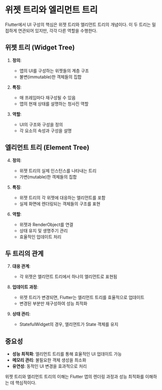 # 위젯 트리와 엘리먼트 트리

Flutter에서 UI 구성의 핵심은 위젯 트리와 엘리먼트 트리의 개념이다. 이 두 트리는 밀접하게 연관되어 있지만, 각각 다른 역할을 수행한다.

## 위젯 트리 (Widget Tree)

1. **정의**: 
   - 앱의 UI를 구성하는 위젯들의 계층 구조
   - 불변(immutable)한 객체들의 집합

2. **특징**:
   - 매 프레임마다 재구성될 수 있음
   - 앱의 현재 상태를 설명하는 청사진 역할

3. **역할**:
   - UI의 구조와 구성을 정의
   - 각 요소의 속성과 구성을 설명

## 엘리먼트 트리 (Element Tree)

4. **정의**:
   - 위젯 트리의 실제 인스턴스를 나타내는 트리
   - 가변(mutable)한 객체들의 집합

5. **특징**:
   - 위젯 트리의 각 위젯에 대응하는 엘리먼트를 포함
   - 실제 화면에 렌더링되는 객체들의 구조를 표현

6. **역할**:
   - 위젯과 RenderObject를 연결
   - 상태 유지 및 생명주기 관리
   - 효율적인 업데이트 처리

## 두 트리의 관계

7. **대응 관계**:
   - 각 위젯은 엘리먼트 트리에서 하나의 엘리먼트로 표현됨

8. **업데이트 과정**:
   - 위젯 트리가 변경되면, Flutter는 엘리먼트 트리를 효율적으로 업데이트
   - 변경된 부분만 재구성하여 성능 최적화

9. **상태 관리**:
   - StatefulWidget의 경우, 엘리먼트가 State 객체를 유지

## 중요성

- **성능 최적화**: 엘리먼트 트리를 통해 효율적인 UI 업데이트 가능
- **메모리 관리**: 불필요한 객체 생성을 최소화
- **유연성**: 동적인 UI 변경을 효과적으로 처리

위젯 트리와 엘리먼트 트리의 이해는 Flutter 앱의 렌더링 과정과 성능 최적화를 이해하는 데 핵심적이다.